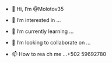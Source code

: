 - 👋 Hi, I’m @Molotov35
- 👀 I’m interested in ...
- 🌱 I’m currently learning ...
- 💞️ I’m looking to collaborate on ...

- 📫 How to rea ch me ...+502 59692780

<!---
Molotov35/Molotov35 is a ✨ special ✨ repository because its `README.md` (this file) appears on your GitHub profile.
You can click the Preview link to take a look at your changes.
--->
